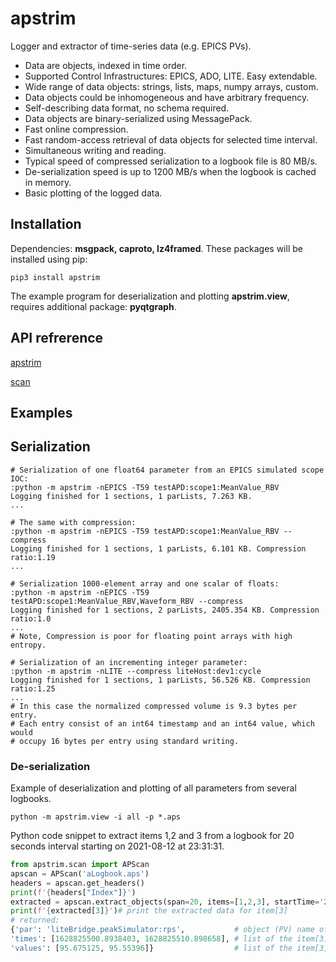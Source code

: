 # apstrim
Logger and extractor of time-series data (e.g. EPICS PVs).

- Data are objects, indexed in time order.
- Supported Control Infrastructures: EPICS, ADO, LITE. Easy extendable.
- Wide range of data objects: strings, lists, maps, numpy arrays, custom.
- Data objects could be inhomogeneous and have arbitrary frequency.
- Self-describing data format, no schema required.
- Data objects are binary-serialized using MessagePack.
- Fast online compression.
- Fast random-access retrieval of data objects for selected time interval.
- Simultaneous writing and reading.
- Typical speed of compressed serialization to a logbook file is 80 MB/s.
- De-serialization speed is up to 1200 MB/s when the logbook is cached in memory.
- Basic plotting of the logged data.

## Installation
Dependencies: **msgpack, caproto, lz4framed**. 
These packages will be installed using pip:

    pip3 install apstrim

The example program for deserialization and plotting **apstrim.view**,
requires additional package: **pyqtgraph**.

## API refrerence

[apstrim](https://htmlpreview.github.io/?https://github.com/ASukhanov/apstrim/blob/main/docs/apstrim.html)

[scan](https://htmlpreview.github.io/?https://github.com/ASukhanov/apstrim/blob/main/docs/scan.html)

## Examples

## Serialization

	# Serialization of one float64 parameter from an EPICS simulated scope IOC:
	:python -m apstrim -nEPICS -T59 testAPD:scope1:MeanValue_RBV
	Logging finished for 1 sections, 1 parLists, 7.263 KB.
	...

    # The same with compression:
	:python -m apstrim -nEPICS -T59 testAPD:scope1:MeanValue_RBV --compress
    Logging finished for 1 sections, 1 parLists, 6.101 KB. Compression ratio:1.19
	...

    # Serialization 1000-element array and one scalar of floats:
    :python -m apstrim -nEPICS -T59 testAPD:scope1:MeanValue_RBV,Waveform_RBV --compress
    Logging finished for 1 sections, 2 parLists, 2405.354 KB. Compression ratio:1.0
	...
	# Note, Compression is poor for floating point arrays with high entropy.

	# Serialization of an incrementing integer parameter:
	:python -m apstrim -nLITE --compress liteHost:dev1:cycle
    Logging finished for 1 sections, 1 parLists, 56.526 KB. Compression ratio:1.25
	...
	# In this case the normalized compressed volume is 9.3 bytes per entry.
	# Each entry consist of an int64 timestamp and an int64 value, which would 
	# occupy 16 bytes per entry using standard writing.

### De-serialization
Example of deserialization and plotting of all parameters from several logbooks.

    python -m apstrim.view -i all -p *.aps

Python code snippet to extract items 1,2 and 3 from a logbook
for 20 seconds interval starting on 2021-08-12 at 23:31:31.

```python
from apstrim.scan import APScan
apscan = APScan('aLogbook.aps')
headers = apscan.get_headers()
print(f'{headers["Index"]}')
extracted = apscan.extract_objects(span=20, items=[1,2,3], startTime='210812_233131')
print(f'{extracted[3]}')# print the extracted data for item[3]
# returned:
{'par': 'liteBridge.peakSimulator:rps',           # object (PV) name of the item[3]
'times': [1628825500.8938403, 1628825510.898658], # list of the item[3] timestamps
'values': [95.675125, 95.55396]}                  # list of the item[3] values
```


